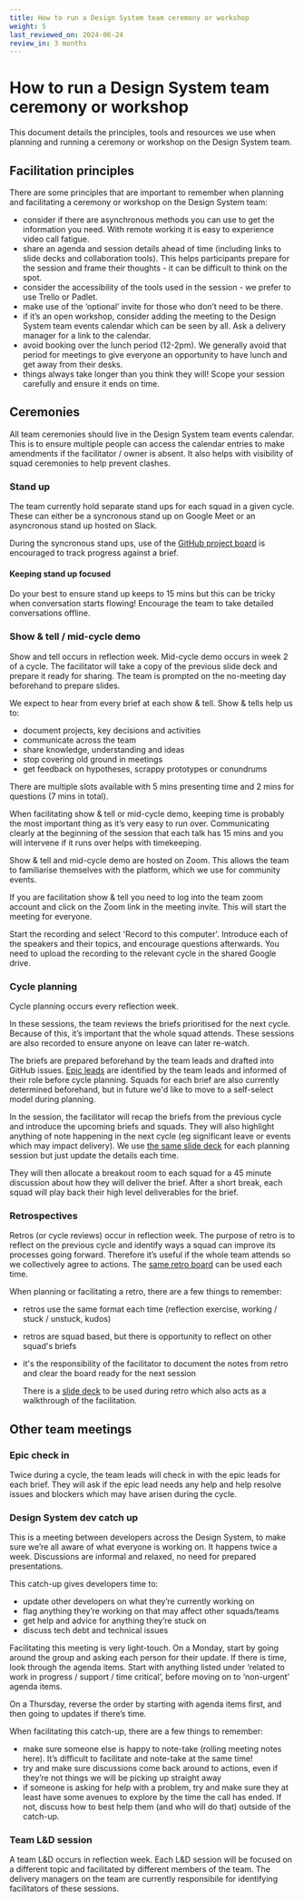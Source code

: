 ```yaml
---
title: How to run a Design System team ceremony or workshop
weight: 5
last_reviewed_on: 2024-06-24
review_in: 3 months
---
```


# How to run a Design System team ceremony or workshop 

This document details the principles, tools and resources we use when planning and running a ceremony or workshop on the Design System team.

## Facilitation principles

There are some principles that are important to remember when planning and facilitating a ceremony or workshop on the Design System team:

- consider if there are asynchronous methods you can use to get the information you need. With remote working it is easy to experience video call fatigue.
- share an agenda and session details ahead of time (including links to slide decks and collaboration tools). This helps participants prepare for the session and frame their thoughts - it can be difficult to think on the spot.
- consider the accessibility of the tools used in the session - we prefer to use Trello or Padlet.
- make use of the ‘optional’ invite for those who don’t need to be there.
- if it’s an open workshop, consider adding the meeting to the Design System team events calendar which can be seen by all. Ask a delivery manager for a link to the calendar.
- avoid booking over the lunch period (12-2pm). We generally avoid that period for meetings to give everyone an opportunity to have lunch and get away from their desks.
- things always take longer than you think they will! Scope your session carefully and ensure it ends on time.

## Ceremonies

All team ceremonies should live in the Design System team events calendar. This is to ensure multiple people can access the calendar entries to make amendments if the facilitator / owner is absent. It also helps with visibility of squad ceremonies to help prevent clashes.

### Stand up

The team currently hold separate stand ups for each squad in a given cycle. These can either be a syncronous stand up on Google Meet or an asyncronous stand up hosted on Slack.

During the syncronous stand ups, use of the [GitHub project board](https://github.com/orgs/alphagov/projects/53/views/72) is encouraged to track progress against a brief.

#### Keeping stand up focused

Do your best to ensure stand up keeps to 15 mins but this can be tricky when conversation starts flowing! Encourage the team to take detailed conversations offline.

### Show & tell / mid-cycle demo

Show and tell occurs in reflection week. Mid-cycle demo occurs in week 2 of a cycle. The facilitator will take a copy of the previous slide deck and prepare it ready for sharing. The team is prompted on the no-meeting day beforehand to prepare slides. 

We expect to hear from every brief at each show & tell. Show & tells help us to:

- document projects, key decisions and activities
- communicate across the team
- share knowledge, understanding and ideas
- stop covering old ground in meetings
- get feedback on hypotheses, scrappy prototypes or conundrums

There are multiple slots available with 5 mins presenting time and 2 mins for questions (7 mins in total). 

When facilitating show & tell or mid-cycle demo, keeping time is probably the most important thing as it’s very easy to run over. Communicating clearly at the beginning of the session that each talk has 15 mins and you will intervene if it runs over helps with timekeeping.

Show & tell and mid-cycle demo are hosted on Zoom. This allows the team to familiarise themselves with the platform, which we use for community events. 

If you are facilitation show & tell you need to log into the team zoom account and click on the Zoom link in the meeting invite. This will start the meeting for everyone.

Start the recording and select 'Record to this computer'. Introduce each of the speakers and their topics, and encourage questions afterwards. You need to upload the recording to the relevant cycle in the shared Google drive.

### Cycle planning 

Cycle planning occurs every reflection week.

In these sessions, the team reviews the briefs prioritised for the next cycle. Because of this, it’s important that the whole squad attends. These sessions are also recorded to ensure anyone on leave can later re-watch.

The briefs are prepared beforehand by the team leads and drafted into GitHub issues. [Epic leads](https://govuk-design-system-team-docs.netlify.app/guides/how-to-be-an-epic-lead/) are identified by the team leads and informed of their role before cycle planning. Squads for each brief are also currently determined beforehand, but in future we'd like to move to a self-select model during planning.

In the session, the facilitator will recap the briefs from the previous cycle and introduce the upcoming briefs and squads. They will also highlight anything of note happening in the next cycle (eg significant leave or events which may impact delivery). We use [the same slide deck](https://docs.google.com/presentation/d/1MxoMVQe7DgpdQVXLqRZVU6TYkqBZyH7cAS75W-PMVTE/edit#slide=id.g292361900d8_0_4) for each planning session but just update the details each time.

They will then allocate a breakout room to each squad for a 45 minute discussion about how they will deliver the brief. After a short break, each squad will play back their high level deliverables for the brief.

### Retrospectives

Retros (or cycle reviews) occur in reflection week. The purpose of retro is to reflect on the previous cycle and identify ways a squad can improve its processes going forward. Therefore it’s useful if the whole team attends so we collectively agree to actions. The [same retro board](https://trello.com/b/kAqsN3h5/design-system-retrospective-11062024) can be used each time.

When planning or facilitating a retro, there are a few things to remember:

- retros use the same format each time (reflection exercise, working / stuck / unstuck, kudos)
- retros are squad based, but there is opportunity to reflect on other squad's briefs
- it's the responsibility of the facilitator to document the notes from retro and clear the board ready for the next session

  There is a [slide deck](https://docs.google.com/presentation/d/1e1rB8V95Qzigf2AolNqDbnCGYRmiIEbLWpWAs9oIZT8/edit#slide=id.g292361900d8_0_4) to be used during retro which also acts as a walkthrough of the facilitation.

## Other team meetings

### Epic check in
Twice during a cycle, the team leads will check in with the epic leads for each brief. They will ask if the epic lead needs any help and help resolve issues and blockers which may have arisen during the cycle.

### Design System dev catch up
This is a meeting between developers across the Design System, to make sure we’re all aware of what everyone is working on. It happens twice a week. Discussions are informal and relaxed, no need for prepared presentations.

This catch-up gives developers time to:

- update other developers on what they’re currently working on 
- flag anything they’re working on that may affect other squads/teams
- get help and advice for anything they’re stuck on
- discuss tech debt and technical issues

Facilitating this meeting is very light-touch. On a Monday, start by going around the group and asking each person for their update. If there is time, look through the agenda items. Start with anything listed under ‘related to work in progress / support / time critical’, before moving on to ‘non-urgent’ agenda items. 

On a Thursday, reverse the order by starting with agenda items first, and then going to updates if there’s time.

When facilitating this catch-up, there are a few things to remember:

- make sure someone else is happy to note-take (rolling meeting notes here). It’s difficult to facilitate and note-take at the same time!
- try and make sure discussions come back around to actions, even if they’re not things we will be picking up straight away
- if someone is asking for help with a problem, try and make sure they at least have some avenues to explore by the time the call has ended. If not, discuss how to best help them (and who will do that) outside of the catch-up.

### Team L&D session
A team L&D occurs in reflection week. Each L&D session will be focused on a different topic and facilitated by different members of the team. The delivery managers on the team are currently responsibile for identifying facilitators of these sessions.

